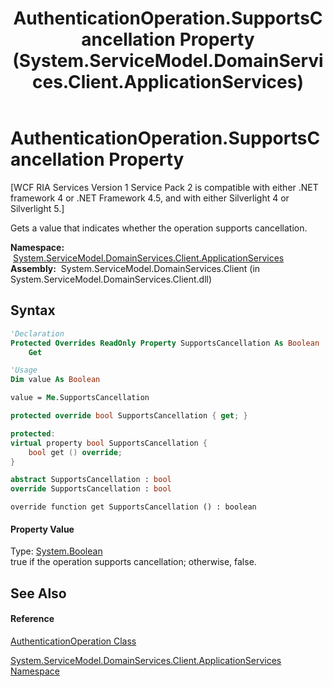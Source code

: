 ﻿---
title: AuthenticationOperation.SupportsCancellation Property  (System.ServiceModel.DomainServices.Client.ApplicationServices)
TOCTitle: SupportsCancellation Property
ms:assetid: P:System.ServiceModel.DomainServices.Client.ApplicationServices.AuthenticationOperation.SupportsCancellation
ms:mtpsurl: https://msdn.microsoft.com/en-us/library/system.servicemodel.domainservices.client.applicationservices.authenticationoperation.supportscancellation(v=VS.91)
ms:contentKeyID: 28898959
ms.date: 01/27/2012
mtps_version: v=VS.91
f1_keywords:
- System.ServiceModel.DomainServices.Client.ApplicationServices.AuthenticationOperation.SupportsCancellation
- System.ServiceModel.DomainServices.Client.ApplicationServices.AuthenticationOperation.get_SupportsCancellation
dev_langs:
- CSharp
- JScript
- VB
- FSharp
- c++
api_location:
- System.ServiceModel.DomainServices.Client.dll
api_name:
- System.ServiceModel.DomainServices.Client.ApplicationServices.AuthenticationOperation.get_SupportsCancellation
- System.ServiceModel.DomainServices.Client.ApplicationServices.AuthenticationOperation.SupportsCancellation
api_type:
- Managed
topic_type:
- apiref
- kbSyntax
product_family_name: VS
ROBOTS: INDEX,FOLLOW
---

# AuthenticationOperation.SupportsCancellation Property

\[WCF RIA Services Version 1 Service Pack 2 is compatible with either .NET framework 4 or .NET Framework 4.5, and with either Silverlight 4 or Silverlight 5.\]

Gets a value that indicates whether the operation supports cancellation.

**Namespace:**  [System.ServiceModel.DomainServices.Client.ApplicationServices](ff457765\(v=vs.91\).md)  
**Assembly:**  System.ServiceModel.DomainServices.Client (in System.ServiceModel.DomainServices.Client.dll)

## Syntax

``` vb
'Declaration
Protected Overrides ReadOnly Property SupportsCancellation As Boolean
    Get
```

``` vb
'Usage
Dim value As Boolean

value = Me.SupportsCancellation
```

``` csharp
protected override bool SupportsCancellation { get; }
```

``` c++
protected:
virtual property bool SupportsCancellation {
    bool get () override;
}
```

``` fsharp
abstract SupportsCancellation : bool
override SupportsCancellation : bool
```

``` jscript
override function get SupportsCancellation () : boolean
```

#### Property Value

Type: [System.Boolean](https://msdn.microsoft.com/en-us/library/a28wyd50)  
true if the operation supports cancellation; otherwise, false.  

## See Also

#### Reference

[AuthenticationOperation Class](ff457816\(v=vs.91\).md)

[System.ServiceModel.DomainServices.Client.ApplicationServices Namespace](ff457765\(v=vs.91\).md)

